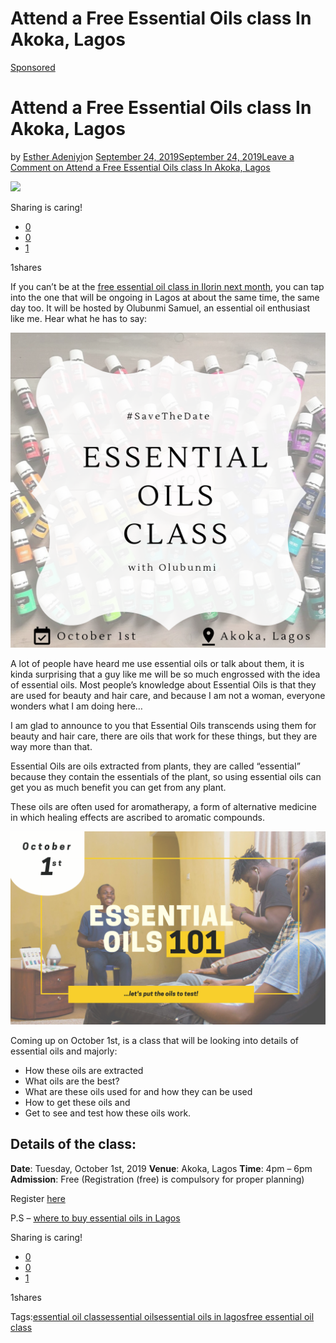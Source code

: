 # Attend a Free Essential Oils class In Akoka, Lagos

[Sponsored](https://estheradeniyi.com/category/sponsored/)
# Attend a Free Essential Oils class In Akoka, Lagos

by [Esther Adeniyi](https://estheradeniyi.com/author/esther-adeniyi/)on [September 24, 2019September 24, 2019](https://estheradeniyi.com/attend-a-free-essential-oils-class-in-akoka-lagos/)[Leave a Comment on Attend a Free Essential Oils class In Akoka, Lagos](https://estheradeniyi.com/attend-a-free-essential-oils-class-in-akoka-lagos/#respond)

![](https://estheradeniyi.com/wp-content/uploads/2019/09/essential-oils-in-lagos--800x540.png)

Sharing is caring!

- [0](https://www.facebook.com/sharer/sharer.php?u=https%3A%2F%2Festheradeniyi.com%2Fattend-a-free-essential-oils-class-in-akoka-lagos%2F&amp;t=Attend%20a%20Free%20Essential%20Oils%20class%20In%20Akoka%2C%20Lagos)
- [0](https://twitter.com/intent/tweet?text=Attend%20a%20Free%20Essential%20Oils%20class%20In%20Akoka%2C%20Lagos&amp;url=https%3A%2F%2Festheradeniyi.com%2Fattend-a-free-essential-oils-class-in-akoka-lagos%2F)
- [1](#)

1shares

If you can&#x2019;t be at the [free essential oil class in Ilorin next month](https://estheradeniyi.com/attend-a-free-essential-oil-class-in-ilorin-kwara-state-2nd-edition/), you can tap into the one that will be ongoing in Lagos at about the same time, the same day too. It will be hosted by Olubunmi Samuel, an essential oil enthusiast like me. Hear what he has to say:

![](images\Essential-Oils-Class.png)

A lot of people have heard me use essential oils or talk about them, it is kinda surprising that a guy like me will be so much engrossed with the idea of essential oils. Most people&#x2019;s knowledge about Essential Oils is that they are used for beauty and hair care, and because I am not a woman, everyone wonders what I am doing here&#x2026;

I am glad to announce to you that Essential Oils transcends using them for beauty and hair care, there are oils that work for these things, but they are way more than that.

Essential Oils are oils extracted from plants, they are called &#x201C;essential&#x201D; because they contain the essentials of the plant, so using essential oils can get you as much benefit you can get from any plant.

These oils are often used for aromatherapy, a form of alternative medicine in which healing effects are ascribed to aromatic compounds.

![essential oils in lagos , free essential oil class in lagos](images\1.png)

Coming up on October 1st, is a class that will be looking into details of essential oils and majorly:

- How these oils are extracted
- What oils are the best?
- What are these oils used for and how they can be used
- How to get these oils and
- Get to see and test how these oils work.

## Details of the class:

**Date**: Tuesday, October 1st, 2019
**Venue**: Akoka, Lagos
**Time**: 4pm &#x2013; 6pm
**Admission**: Free (Registration (free) is compulsory for proper planning)

Register [here](http://bit.ly/2m0XJt6)

P.S &#x2013; [where to buy essential oils in Lagos](https://estheradeniyi.com/buy-original-essential-oils/)

Sharing is caring!

- [0](https://www.facebook.com/sharer/sharer.php?u=https%3A%2F%2Festheradeniyi.com%2Fattend-a-free-essential-oils-class-in-akoka-lagos%2F&amp;t=Attend%20a%20Free%20Essential%20Oils%20class%20In%20Akoka%2C%20Lagos)
- [0](https://twitter.com/intent/tweet?text=Attend%20a%20Free%20Essential%20Oils%20class%20In%20Akoka%2C%20Lagos&amp;url=https%3A%2F%2Festheradeniyi.com%2Fattend-a-free-essential-oils-class-in-akoka-lagos%2F)
- [1](#)

1shares

Tags:[essential oil class](https://estheradeniyi.com/tag/essential-oil-class/)[essential oils](https://estheradeniyi.com/tag/essential-oils/)[essential oils in lagos](https://estheradeniyi.com/tag/essential-oils-in-lagos/)[free essential oil class](https://estheradeniyi.com/tag/free-essential-oil-class/)